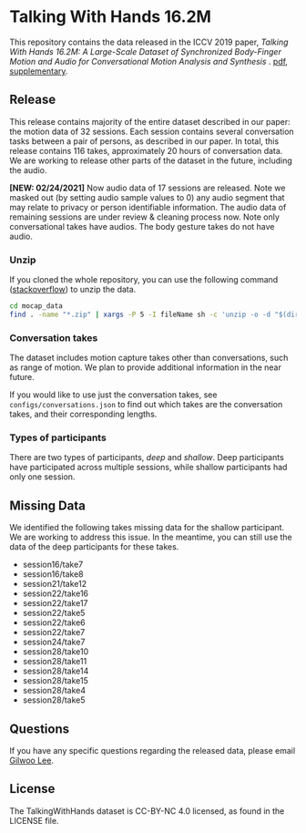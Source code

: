 # Talking With Hands 16.2M 

This repository contains the data released in the ICCV 2019 paper, *Talking With Hands 16.2M: A Large-Scale Dataset of Synchronized Body-Finger Motion and Audio for Conversational Motion Analysis and Synthesis* . [pdf](http://openaccess.thecvf.com/content_ICCV_2019/papers/Lee_Talking_With_Hands_16.2M_A_Large-Scale_Dataset_of_Synchronized_Body-Finger_ICCV_2019_paper.pdf), [supplementary](http://openaccess.thecvf.com/content_ICCV_2019/supplemental/Lee_Talking_With_Hands_ICCV_2019_supplemental.pdf).



## Release 

This release contains majority of the entire dataset described in our paper: the motion data of 32 sessions. Each session contains several conversation tasks between a pair of persons, as described in our paper. In total, this release contains 116 takes, approximately 20 hours of conversation data. We are working to release other parts of the dataset in the future, including the audio.

**[NEW: 02/24/2021]** Now audio data of 17 sessions are released. Note we masked out (by setting audio sample values to 0) any audio segment that may relate to privacy or person identifiable information. The audio data of remaining sessions are under review & cleaning process now. Note only conversational takes have audios. The body gesture takes do not have audio.


### Unzip

If you cloned the whole repository, you can use the following command ([stackoverflow](https://stackoverflow.com/questions/107995/how-do-you-recursively-unzip-archives-in-a-directory-and-its-subdirectories-from)) to unzip the data.

```bash
cd mocap_data
find . -name "*.zip" | xargs -P 5 -I fileName sh -c 'unzip -o -d "$(dirname "fileName")/$(basename -s .zip "fileName")" "fileName"'
```



### Conversation takes

The dataset includes motion capture takes other than conversations, such as range of motion. We plan to provide additional information in the near future.

If you would like to use just the conversation takes, see `configs/conversations.json` to find out which takes are the conversation takes, and their corresponding lengths.

### Types of participants
There are two types of participants, _deep_ and _shallow_. Deep participants have participated across multiple sessions, while shallow participants had only one session. 

## Missing Data
We identified the following takes missing data for the shallow participant. We are working to address this issue. In the meantime,  you can still use the data of the deep participants for these takes.
- session16/take7
- session16/take8
- session21/take12
- session22/take16
- session22/take17
- session22/take5
- session22/take6
- session22/take7
- session24/take7
- session28/take10
- session28/take11
- session28/take14
- session28/take15
- session28/take4
- session28/take5


## Questions

If you have any specific questions regarding the released data, please email [Gilwoo Lee](mailto:gilwoo301@gmail.com).

## License
The TalkingWithHands dataset is CC-BY-NC 4.0 licensed, as found in the LICENSE file.

